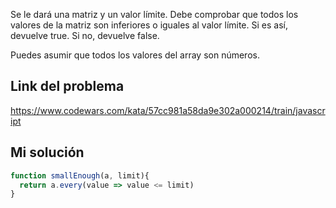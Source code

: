 Se le dará una matriz y un valor límite. Debe comprobar que todos los valores de la matriz son inferiores o iguales al valor límite. Si es así, devuelve true. Si no, devuelve false.  
  
Puedes asumir que todos los valores del array son números.
## Link del problema

https://www.codewars.com/kata/57cc981a58da9e302a000214/train/javascript
## Mi solución

```js
function smallEnough(a, limit){
  return a.every(value => value <= limit)
}
```